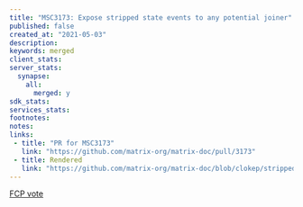```yaml
---
title: "MSC3173: Expose stripped state events to any potential joiner"
published: false
created_at: "2021-05-03"
description:
keywords: merged
client_stats:
server_stats:
  synapse:
    all:
      merged: y
sdk_stats:
services_stats:
footnotes:
notes:
links:
 - title: "PR for MSC3173"
   link: "https://github.com/matrix-org/matrix-doc/pull/3173"
 - title: Rendered
   link: "https://github.com/matrix-org/matrix-doc/blob/clokep/stripped-state/proposals/3173-expose-stripped-state-events.md"
---
```


[FCP vote](https://github.com/matrix-org/matrix-doc/pull/3173#issuecomment-853103499)

